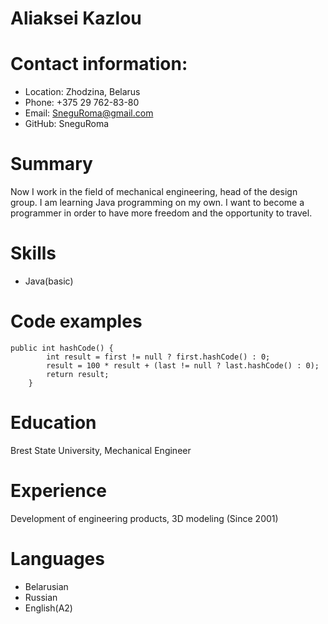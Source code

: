 # Aliaksei Kazlou

# Contact information:
* Location: Zhodzina, Belarus
* Phone: +375 29 762-83-80
* Email: SneguRoma@gmail.com
* GitHub: SneguRoma

# Summary
Now I work in the field of mechanical engineering, head of the design group. I am learning Java programming on my own. I want to become a programmer in order to have more freedom and the opportunity to travel.
# Skills
* Java(basic)
# Code examples
```
public int hashCode() {
        int result = first != null ? first.hashCode() : 0;
        result = 100 * result + (last != null ? last.hashCode() : 0);
        return result;
    }
```
# Education
Brest State University,  Mechanical Engineer
# Experience
Development of engineering products, 3D modeling (Since 2001)
# Languages
* Belarusian
* Russian
* English(A2)
